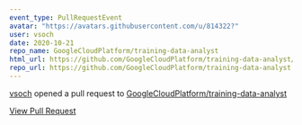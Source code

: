 ```yaml
---
event_type: PullRequestEvent
avatar: "https://avatars.githubusercontent.com/u/814322?"
user: vsoch
date: 2020-10-21
repo_name: GoogleCloudPlatform/training-data-analyst
html_url: https://github.com/GoogleCloudPlatform/training-data-analyst/pull/1279
repo_url: https://github.com/GoogleCloudPlatform/training-data-analyst
---
```


<a href='https://github.com/vsoch' target='_blank'>vsoch</a> opened a pull request to <a href='https://github.com/GoogleCloudPlatform/training-data-analyst' target='_blank'>GoogleCloudPlatform/training-data-analyst</a>

<a href='https://github.com/GoogleCloudPlatform/training-data-analyst/pull/1279' target='_blank'>View Pull Request</a>